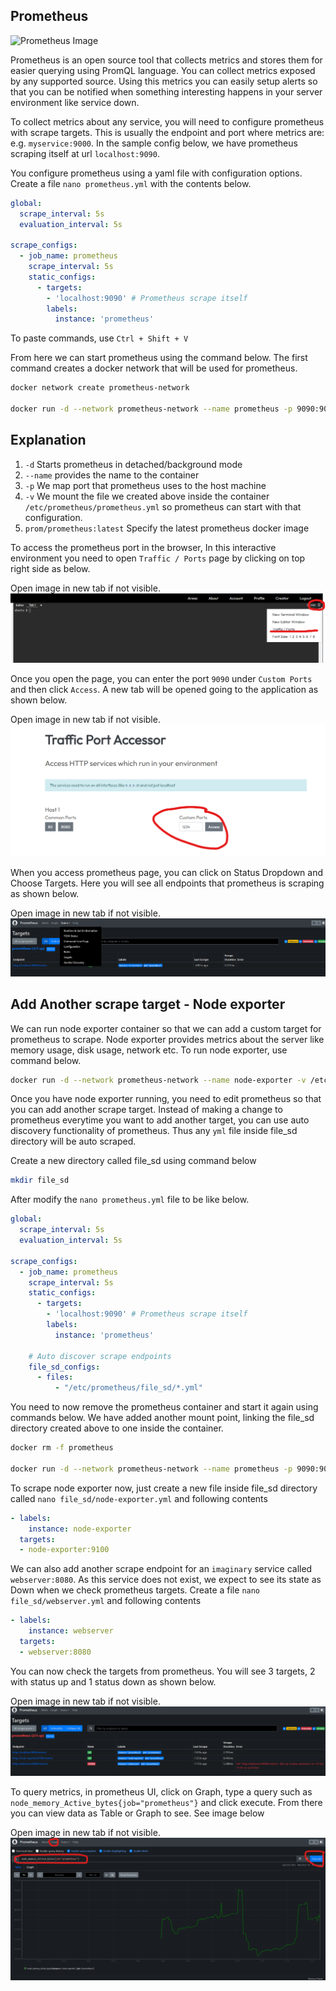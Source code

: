 ## Prometheus
![Prometheus Image](https://miro.medium.com/v2/resize:fit:720/format:webp/0*FqL35xvASbIQfYbd.png)

Prometheus is an open source tool that collects metrics and stores them for easier querying using PromQL language. You can collect metrics exposed by any supported source. Using this metrics you can easily setup alerts so that you can be notified when something interesting happens in your server environment like service down.

To collect metrics about any service, you will need to configure prometheus with scrape targets. This is usually the endpoint and port where metrics are: e.g. `myservice:9000`. In the sample config below, we have prometheus scraping itself at url `localhost:9090`.

You configure prometheus using a yaml file with configuration options. Create a file `nano prometheus.yml` with the contents below.

```yaml
global:
  scrape_interval: 5s
  evaluation_interval: 5s

scrape_configs:
  - job_name: prometheus
    scrape_interval: 5s
    static_configs:
      - targets: 
        - 'localhost:9090' # Prometheus scrape itself
        labels:
          instance: 'prometheus'

```

To paste commands, use `Ctrl + Shift + V`

From here we can start prometheus using the command below. The first command creates a docker network that will be used for prometheus.

```bash
docker network create prometheus-network

docker run -d --network prometheus-network --name prometheus -p 9090:9090 -v $PWD/prometheus.yml:/etc/prometheus/prometheus.yml prom/prometheus:latest
```

## Explanation

1. `-d` Starts prometheus in detached/background mode
2. `--name` provides the name to the container
3. `-p` We map port that prometheus uses to the host machine
4. `-v` We mount the file we created above inside the container `/etc/prometheus/prometheus.yml` so prometheus can start with that configuration.
5. `prom/prometheus:latest` Specify the latest prometheus docker image

To access the prometheus port in the browser, In this interactive environment you need to open `Traffic / Ports` page by clicking on top right side as below.

Open image in new tab if not visible.
![Access Traffic / Ports Image](https://raw.githubusercontent.com/gathecageorge/killercoda/main/images/Access_Port.png)

Once you open the page, you can enter the port `9090` under `Custom Ports` and then click `Access`. A new tab will be opened going to the application as shown below.

Open image in new tab if not visible.
![Open Custom Ports Image](https://raw.githubusercontent.com/gathecageorge/killercoda/main/images/Open_Port.png)


When you access prometheus page, you can click on Status Dropdown and Choose Targets. Here you will see all endpoints that prometheus is scraping as shown below.

Open image in new tab if not visible.
![Prometheus Scrape Targets](https://raw.githubusercontent.com/gathecageorge/killercoda/main/micro-services-monitoring-grafana/images/prometheus1.png)


## Add Another scrape target - Node exporter
We can run node exporter container so that we can add a custom target for prometheus to scrape. Node exporter provides metrics about the server like memory usage, disk usage, network etc. To run node exporter, use command below.

```bash
docker run -d --network prometheus-network --name node-exporter -v /etc/machine-id:/etc/machine-id:ro -v /proc:/host/proc:ro -v /sys:/host/sys:ro -v /:/rootfs:ro prom/node-exporter:latest --path.procfs=/host/proc --path.rootfs=/rootfs --path.sysfs=/host/sys --collector.filesystem.ignored-mount-points="^/(sys|proc|dev|host|etc)($$|/)"
```

Once you have node exporter running, you need to edit prometheus so that you can add another scrape target. Instead of making a change to prometheus everytime you want to add another target, you can use auto discovery functionality of prometheus. Thus any `yml` file inside file_sd directory will be auto scraped.

Create a new directory called file_sd using command below

```bash
mkdir file_sd
```

After modify the `nano prometheus.yml` file to be like below.

```yaml
global:
  scrape_interval: 5s
  evaluation_interval: 5s

scrape_configs:
  - job_name: prometheus
    scrape_interval: 5s
    static_configs:
      - targets: 
        - 'localhost:9090' # Prometheus scrape itself
        labels:
          instance: 'prometheus'

    # Auto discover scrape endpoints
    file_sd_configs:
      - files:
          - "/etc/prometheus/file_sd/*.yml"

```

You need to now remove the prometheus container and start it again using commands below. We have added another mount point, linking the file_sd directory created above to one inside the container.

```bash
docker rm -f prometheus

docker run -d --network prometheus-network --name prometheus -p 9090:9090 -v $PWD/file_sd:/etc/prometheus/file_sd -v $PWD/prometheus.yml:/etc/prometheus/prometheus.yml prom/prometheus:latest
```

To scrape node exporter now, just create a new file inside file_sd directory called `nano file_sd/node-exporter.yml` and following contents

```yaml
- labels:
    instance: node-exporter
  targets:
  - node-exporter:9100

```

We can also add another scrape endpoint for an `imaginary` service called `webserver:8080`. As this service does not exist, we expect to see its state as Down when we check prometheus targets. Create a file `nano file_sd/webserver.yml` and following contents

```yaml
- labels:
    instance: webserver
  targets:
  - webserver:8080

```

You can now check the targets from prometheus. You will see 3 targets, 2 with status up and 1 status down as shown below.

Open image in new tab if not visible.
![Prometheus Scrape Targets](https://raw.githubusercontent.com/gathecageorge/killercoda/main/micro-services-monitoring-grafana/images/prometheus2.png)

To query metrics, in prometheus UI, click on Graph, type a query such as `node_memory_Active_bytes{job="prometheus"}` and click execute. From there you can view data as Table or Graph to see. See image below

Open image in new tab if not visible.
![Prometheus Query](https://raw.githubusercontent.com/gathecageorge/killercoda/main/micro-services-monitoring-grafana/images/prometheus3.png)

